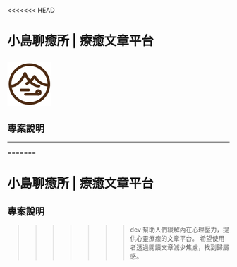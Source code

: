 
<<<<<<< HEAD

# 小島聊癒所 | 療癒文章平台
![logo](https://raw.githubusercontent.com/TeamRocket12th/Island-of-Healing/dev/public/logo.svg)
---
## 專案說明
---
=======
# 小島聊癒所 | 療癒文章平台

## 專案說明
>>>>>>> dev
幫助人們緩解內在心理壓力，提供心靈療癒的文章平台。
希望使用者透過閱讀文章減少焦慮，找到歸屬感。

